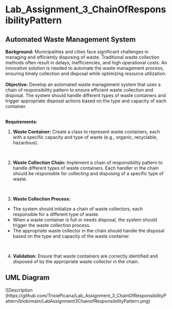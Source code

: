 # Lab_Assignment_3_ChainOfResponsibilityPattern
<h2>Automated Waste Management System</h2>
<b>Background:</b> Municipalities and cities face significant challenges in managing and efficiently disposing of waste. Traditional waste collection methods often result in delays, inefficiencies, and high operational costs. An innovative solution is needed to automate the waste management process, ensuring timely collection and disposal while optimizing resource utilization.
<br>
<br>
<b>Objective:</b> Develop an automated waste management system that uses a chain of responsibility pattern to ensure efficient waste collection and disposal. The system should handle different types of waste containers and trigger appropriate disposal actions based on the type and capacity of each container.
<br>
<br>

<b>Requirements:</b>
<br>
1. <b>Waste Container:</b> Create a class to represent waste containers, each with a specific capacity and type of waste (e.g., organic, recyclable, hazardous). 
<br>

2. <b>Waste Collection Chain:</b> Implement a chain of responsibility pattern to handle different types of waste containers. Each handler in the chain should be responsible for collecting and disposing of a specific type of waste.
<br>

3. <b>Waste Collection Process:</b>
  - The system should initialize a chain of waste collectors, each responsible for a different type of waste.
  - When a waste container is full or needs disposal, the system should trigger the waste collection process.
  - The appropriate waste collector in the chain should handle the disposal based on the type and capacity of the waste container.
<br>

4. <b>Validation:</b> Ensure that waste containers are correctly identified and disposed of by the appropriate waste collector in the chain.

<h2>UML Diagram</h2> 
![Description (https://github.com/TrixiePicana/Lab_Assignment_3_ChainOfResponsibilityPattern/blob/main/LabAssignment3ChainofResponsibilityPattern.png)
